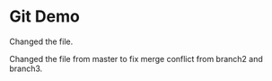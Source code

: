 # Git Demo

Changed the file.

Changed the file from master to fix merge conflict from branch2 and branch3.
